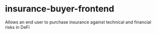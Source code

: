 # insurance-buyer-frontend
Allows an end user to purchase insurance against technical and financial risks in DeFi 
